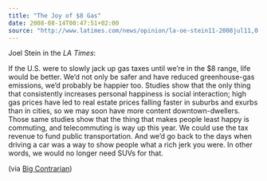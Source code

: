 ```yaml
---
title: "The Joy of $8 Gas"
date: 2008-08-14T00:47:51+02:00
source: "http://www.latimes.com/news/opinion/la-oe-stein11-2008jul11,0,258677.column"
---
```


Joel Stein in the <cite>LA Times</cite>:

If the U.S. were to slowly jack up gas taxes until we’re in the $8 range, life would be better. We’d not only be safer and have reduced greenhouse-gas emissions, we’d probably be happier too. Studies show that the only thing that consistently increases personal happiness is social interaction; high gas prices have led to real estate prices falling faster in suburbs and exurbs than in cities, so we may soon have more content downtown-dwellers. Those same studies show that the thing that makes people least happy is commuting, and telecommuting is way up this year. We could use the tax revenue to fund public transportation. And we’d go back to the days when driving a car was a way to show people what a rich jerk you were. In other words, we would no longer need SUVs for that.

(via [Big Contrarian](http://www.bigcontrarian.com/2008/08/12/happy-happy/))
